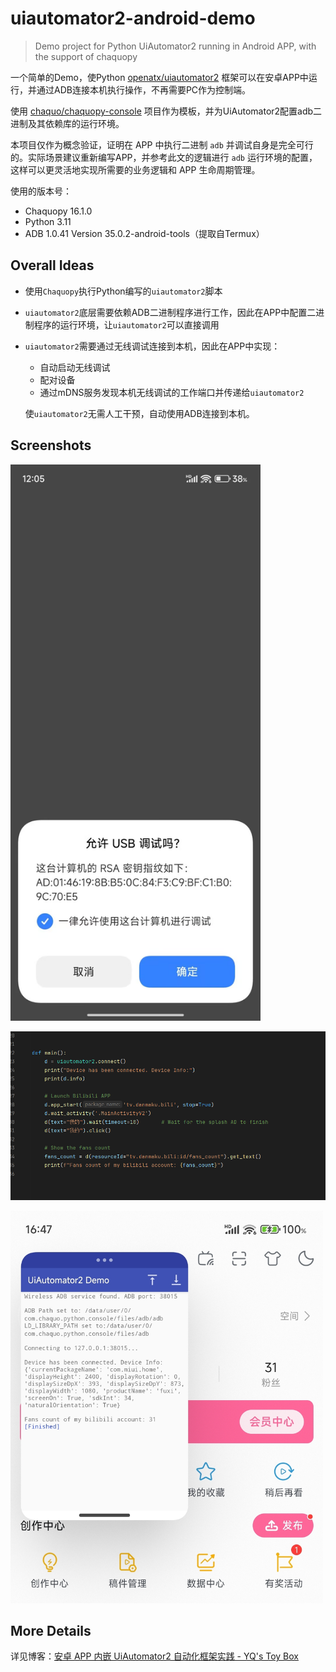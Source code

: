 # uiautomator2-android-demo

> Demo project for Python UiAutomator2 running in Android APP, with the support of chaquopy

一个简单的Demo，使Python [openatx/uiautomator2](https://github.com/openatx/uiautomator2) 框架可以在安卓APP中运行，并通过ADB连接本机执行操作，不再需要PC作为控制端。

使用 [chaquo/chaquopy-console](https://github.com/chaquo/chaquopy-console) 项目作为模板，并为UiAutomator2配置adb二进制及其依赖库的运行环境。

本项目仅作为概念验证，证明在 APP 中执行二进制 `adb` 并调试自身是完全可行的。实际场景建议重新编写APP，并参考此文的逻辑进行 `adb` 运行环境的配置，这样可以更灵活地实现所需要的业务逻辑和 APP 生命周期管理。

使用的版本号：

- Chaquopy 16.1.0
- Python 3.11
- ADB 1.0.41 Version 35.0.2-android-tools（提取自Termux）

## Overall Ideas

- 使用`Chaquopy`执行Python编写的`uiautomator2`脚本

- `uiautomator2`底层需要依赖ADB二进制程序进行工作，因此在APP中配置二进制程序的运行环境，让`uiautomator2`可以直接调用

- `uiautomator2`需要通过无线调试连接到本机，因此在APP中实现：

  - 自动启动无线调试
  - 配对设备
  - 通过mDNS服务发现本机无线调试的工作端口并传递给`uiautomator2`

  使`uiautomator2`无需人工干预，自动使用ADB连接到本机。

## Screenshots

<img src="docs/1.jpg" width="400" />

![](docs/2.png)

<img src="docs/3.jpg" width="500" />

## More Details

详见博客：[安卓 APP 内嵌 UiAutomator2 自动化框架实践 - YQ's Toy Box](https://blog.openyq.top/posts/35685/)
